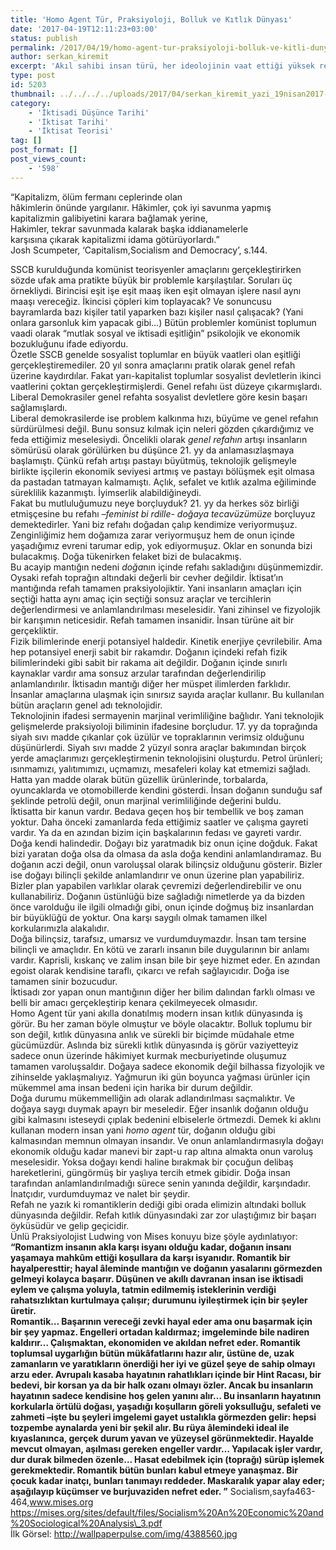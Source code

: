 ```yaml
---
title: 'Homo Agent Tür, Praksiyoloji, Bolluk ve Kıtlık Dünyası'
date: '2017-04-19T12:11:23+03:00'
status: publish
permalink: /2017/04/19/homo-agent-tur-praksiyoloji-bolluk-ve-kitli-dunyasi
author: serkan_kiremit
excerpt: 'Akıl sahibi insan türü, her ideolojinin vaat ettiği yüksek refah seviyesini bulmaya liberalizmle birlikte çok yaklaşmıştır. Ancak bu umut verici birliktelik, sömürü eleştirisinden de kurtulamamıştır. İnsan sömürüsü eleştirisi bir nebze üzerindeki bu yükten kurtulmuş olsa da doğa sömürüsü eleştirisi kendisini temize çekecek argüman bulmakta zorlanmaktadır. Doğa bilinçsiz, tarafsız, umarsız ve vurdumduymazdır. İnsan tam tersine bilinçli ve amaçlıdır. En kötü ve zararlı insanın bile duygularının bir anlamı vardır. Kaprisli, kıskanç ve zalim insan bile bir şeye hizmet eder. En azından egoist olarak kendisine taraflı, çıkarcı ve refah sağlayıcıdır. Bu ikili çatışmanın tetikçilerini değerlendiren aydınlatıcı bir yazı.'
type: post
id: 5203
thumbnail: ../../../../uploads/2017/04/serkan_kiremit_yazi_19nisan2017-1-2-150x150.jpg
category:
    - 'İktisadi Düşünce Tarihi'
    - 'İktisat Tarihi'
    - 'İktisat Teorisi'
tag: []
post_format: []
post_views_count:
    - '598'
---
```

“Kapitalizm, ölüm fermanı ceplerinde olan  
hâkimlerin önünde yargılanır. Hâkimler, çok iyi savunma yapmış  
kapitalizmin galibiyetini karara bağlamak yerine,  
Hakimler, tekrar savunmada kalarak başka iddianamelerle  
karşısına çıkarak kapitalizmi idama götürüyorlardı.”  
Josh Scumpeter, ‘Capitalism,Socialism and Democracy’, s.144.

SSCB kurulduğunda komünist teorisyenler amaçlarını gerçekleştirirken sözde ufak ama pratikte büyük bir problemle karşılaştılar. Soruları üç örnekliydi. Birincisi eşit işe eşit maaş iken eşit olmayan işlere nasıl aynı maaşı vereceğiz. İkincisi çöpleri kim toplayacak? Ve sonuncusu bayramlarda bazı kişiler tatil yaparken bazı kişiler nasıl çalışacak? (Yani onlara garsonluk kim yapacak gibi…) Bütün problemler komünist toplumun vaadi olarak “mutlak sosyal ve iktisadi eşitliğin” psikolojik ve ekonomik bozukluğunu ifade ediyordu.  
Özetle SSCB genelde sosyalist toplumlar en büyük vaatleri olan eşitliği gerçekleştiremediler. 20 yıl sonra amaçlarını pratik olarak genel refah üzerine kaydırdılar. Fakat yarı-kapitalist toplumlar sosyalist devletlerin ikinci vaatlerini çoktan gerçekleştirmişlerdi. Genel refahı üst düzeye çıkarmışlardı. Liberal Demokrasiler genel refahta sosyalist devletlere göre kesin başarı sağlamışlardı.  
Liberal demokrasilerde ise problem kalkınma hızı, büyüme ve genel refahın sürdürülmesi değil. Bunu sonsuz kılmak için neleri gözden çıkardığımız ve feda ettiğimiz meselesiydi. Öncelikli olarak *genel refahın* artışı insanların sömürüsü olarak görülürken bu düşünce 21. yy da anlamasızlaşmaya başlamıştı. Çünkü refah artışı pastayı büyütmüş, teknolojik gelişmeyle birlikte işçilerin ekonomik seviyesi artmış ve pastayı bölüşmek eşit olmasa da pastadan tatmayan kalmamıştı. Açlık, sefalet ve kıtlık azalma eğiliminde süreklilik kazanmıştı. İyimserlik alabildiğineydi.  
Fakat bu mutluluğumuzu neye borçluyduk? 21. yy da herkes söz birliği etmişçesine bu refahı *–feminist bi rdille- doğaya tecavüzümüze* borçluyuz demektedirler. Yani biz refahı doğadan çalıp kendimize veriyormuşuz. Zenginliğimiz hem doğamıza zarar veriyormuşuz hem de onun içinde yaşadığımız evreni tarumar edip, yok ediyormuşuz. Oklar en sonunda bizi bulacakmış. Doğa tükenirken felaket bizi de bulacakmış.  
Bu acayip mantığın nedeni *doğa*nın içinde refahı sakladığını düşünmemizdir. Oysaki refah toprağın altındaki değerli bir cevher değildir. İktisat’ın mantığında refah tamamen praksiyolojiktir. Yani insanların amaçları için seçtiği hatta aynı amaç için seçtiği sonsuz araçlar ve tercihlerin değerlendirmesi ve anlamlandırılması meselesidir. Yani zihinsel ve fizyolojik bir karışımın neticesidir. Refah tamamen insanidir. İnsan türüne ait bir gerçekliktir.  
Fizik bilimlerinde enerji potansiyel haldedir. Kinetik enerjiye çevrilebilir. Ama hep potansiyel enerji sabit bir rakamdır. Doğanın içindeki refah fizik bilimlerindeki gibi sabit bir rakama ait değildir. Doğanın içinde sınırlı kaynaklar vardır ama sonsuz arzular tarafından değerlendirilip anlamlandırılır. İktisadın mantığı diğer her müspet ilimlerden farklıdır. İnsanlar amaçlarına ulaşmak için sınırsız sayıda araçlar kullanır. Bu kullanılan bütün araçların genel adı teknolojidir.  
Teknolojinin ifadesi sermayenin marjinal verimliliğine bağlıdır. Yani teknolojik gelişmelerde praksiyoloji biliminin ifadesine borçludur. 17. yy da toprağında siyah sıvı madde çıkanlar çok üzülür ve topraklarının verimsiz olduğunu düşünürlerdi. Siyah sıvı madde 2 yüzyıl sonra araçlar bakımından birçok yerde amaçlarımızı gerçekleştirmenin teknolojisini oluşturdu. Petrol ürünleri; ısınmamızı, yalıtımımızı, uçmamızı, mesafeleri kolay kat etmemizi sağladı. Hatta yan madde olarak bütün güzellik ürünlerinde, torbalarda, oyuncaklarda ve otomobillerde kendini gösterdi. İnsan doğanın sunduğu saf şeklinde petrolü değil, onun marjinal verimliliğinde değerini buldu.  
İktisatta bir kanun vardır. Bedava geçen hoş bir tembellik ve boş zaman yoktur. Daha önceki zamanlarda feda ettiğimiz saatler ve çalışma gayreti vardır. Ya da en azından bizim için başkalarının fedası ve gayreti vardır. Doğa kendi halindedir. Doğayı biz yaratmadık biz onun içine doğduk. Fakat bizi yaratan doğa olsa da olmasa da asla doğa kendini anlamlandıramaz. Bu doğanın aczi değil, onun varoluşsal olarak bilinçsiz olduğunu gösterir. Bizler ise doğayı bilinçli şekilde anlamlandırır ve onun üzerine plan yapabiliriz.  
Bizler plan yapabilen varlıklar olarak çevremizi değerlendirebilir ve onu kullanabiliriz. Doğanın üstünlüğü bize sağladığı nimetlerde ya da bizden önce varolduğu ile ilgili olmadığı gibi, onun içinde doğmuş biz insanlardan bir büyüklüğü de yoktur. Ona karşı saygılı olmak tamamen ilkel korkularımızla alakalıdır.  
Doğa bilinçsiz, tarafsız, umarsız ve vurdumduymazdır. İnsan tam tersine bilinçli ve amaçlıdır. En kötü ve zararlı insanın bile duygularının bir anlamı vardır. Kaprisli, kıskanç ve zalim insan bile bir şeye hizmet eder. En azından egoist olarak kendisine taraflı, çıkarcı ve refah sağlayıcıdır. Doğa ise tamamen sinir bozucudur.  
İktisadı zor yapan onun mantığının diğer her bilim dalından farklı olması ve belli bir amacı gerçekleştirip kenara çekilmeyecek olmasıdır.  
Homo Agent tür yani akılla donatılmış modern insan kıtlık dünyasında iş görür. Bu her zaman böyle olmuştur ve böyle olacaktır. Bolluk toplumu bir son değil, kıtlık dünyasına anlık ve sürekli bir biçimde müdahale etme gücümüzdür. Aslında biz sürekli kıtlık dünyasında iş görür vaziyetteyiz sadece onun üzerinde hâkimiyet kurmak mecburiyetinde oluşumuz tamamen varoluşsaldır. Doğaya sadece ekonomik değil bilhassa fizyolojik ve zihinselde yaklaşmalıyız. Yağmurun iki gün boyunca yağması ürünler için mükemmel ama insan bedeni için harika bir durum değildir.  
Doğa durumu mükemmelliğin adı olarak adlandırılması saçmalıktır. Ve doğaya saygı duymak apayrı bir meseledir. Eğer insanlık doğanın olduğu gibi kalmasını isteseydi çıplak bedenini elbiselerle örtmezdi. Demek ki aklını kullanan modern insan yani *homo agent* tür, doğanın olduğu gibi kalmasından memnun olmayan insandır. Ve onun anlamlandırmasıyla doğayı ekonomik olduğu kadar manevi bir zapt-u rap altına almakta onun varoluş meselesidir. Yoksa doğayı kendi haline bırakmak bir çocuğun delibaş hareketlerini, güngörmüş bir yaşlıya tercih etmek gibidir. Doğa insan tarafından anlamlandırılmadığı sürece senin yanında değildir, karşındadır. İnatçıdır, vurdumduymaz ve nalet bir şeydir.  
Refah ne yazık ki romantiklerin dediği gibi orada elimizin altındaki bolluk dünyasında değildir. Refah kıtlık dünyasındaki zar zor ulaştığımız bir başarı öyküsüdür ve gelip geçicidir.  
Ünlü Praksiyolojist Ludwing von Mises konuyu bize şöyle aydınlatıyor: **“Romantizm insanın akla karşı isyanı olduğu kadar, doğanın insanı yaşamaya mahkûm ettiği koşullara da karşı isyanıdır. Romantik bir hayalperesttir; hayal âleminde mantığın ve doğanın yasalarını görmezden gelmeyi kolayca başarır. Düşünen ve akıllı davranan insan ise iktisadi eylem ve çalışma yoluyla, tatmin edilmemiş isteklerinin verdiği rahatsızlıktan kurtulmaya çalışır; durumunu iyileştirmek için bir şeyler üretir.**  
**Romantik… Başarının vereceği zevki hayal eder ama onu başarmak için bir şey yapmaz. Engelleri ortadan kaldırmaz; imgeleminde bile nadiren kaldırır… Çalışmaktan, ekonomiden ve akıldan nefret eder. Romantik toplumsal uygarlığın bütün mükâfatlarını hazır alır, üstüne de, uzak zamanların ve yaratıkların önerdiği her iyi ve güzel şeye de sahip olmayı arzu eder. Avrupalı kasaba hayatının rahatlıkları içinde bir Hint Racası, bir bedevi, bir korsan ya da bir halk ozanı olmayı özler. Ancak bu insanların hayatının sadece kendisine hoş gelen yanını alır… Bu insanların hayatının korkularla örtülü doğası, yaşadığı koşulların göreli yoksulluğu, sefaleti ve zahmeti –işte bu şeyleri imgelemi gayet ustalıkla görmezden gelir: hepsi tozpembe aynalarda yeni bir şekil alır. Bu rüya âlemindeki ideal ile kıyaslanınca, gerçek durum yavan ve yüzeysel görünmektedir. Hayalde mevcut olmayan, aşılması gereken engeller vardır… Yapılacak işler vardır, dur durak bilmeden özenle… Hasat edebilmek için (toprağı) sürüp işlemek gerekmektedir. Romantik bütün bunları kabul etmeye yanaşmaz. Bir çocuk kadar inatçı, bunları tanımayı reddeder. Maskaralık yapar alay eder; aşağılayıp küçümser ve burjuvaziden nefret eder. ”** Socialism,sayfa463-464,www.mises.org https://mises.org/sites/default/files/Socialism%20An%20Economic%20and%20Sociological%20Analysis\_3.pdf  
İlk Görsel: http://wallpaperpulse.com/img/4388560.jpg